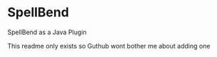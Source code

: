 # SpellBend
SpellBend as a Java Plugin

This readme only exists so Guthub wont bother me about adding one
